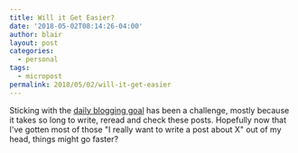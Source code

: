 ```yaml
---
title: Will it Get Easier?
date: '2018-05-02T08:14:26-04:00'
author: blair
layout: post
categories:
  - personal
tags:
  - micropost
permalink: 2018/05/02/will-it-get-easier
---
```

Sticking with the [daily blogging goal](https://blairmacintyre.me/2018/04/24/just-post-it) has been a challenge, mostly because it takes so long to write, reread and check these posts.  Hopefully now that I've gotten most of those "I really want to write a post about X" out of my head, things might go faster?  
